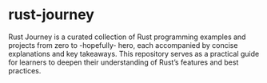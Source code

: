 # rust-journey
Rust Journey is a curated collection of Rust programming examples and projects from zero to -hopefully- hero, each accompanied by concise explanations and key takeaways. This repository serves as a practical guide for learners to deepen their understanding of Rust’s features and best practices.
